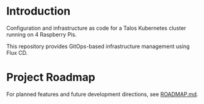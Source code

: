 # Introduction

Configuration and infrastructure as code for a Talos Kubernetes cluster running on 4 Raspberry Pis.

This repository provides GitOps-based infrastructure management using Flux CD.

# Project Roadmap

For planned features and future development directions, see [ROADMAP.md](./ROADMAP.md).
